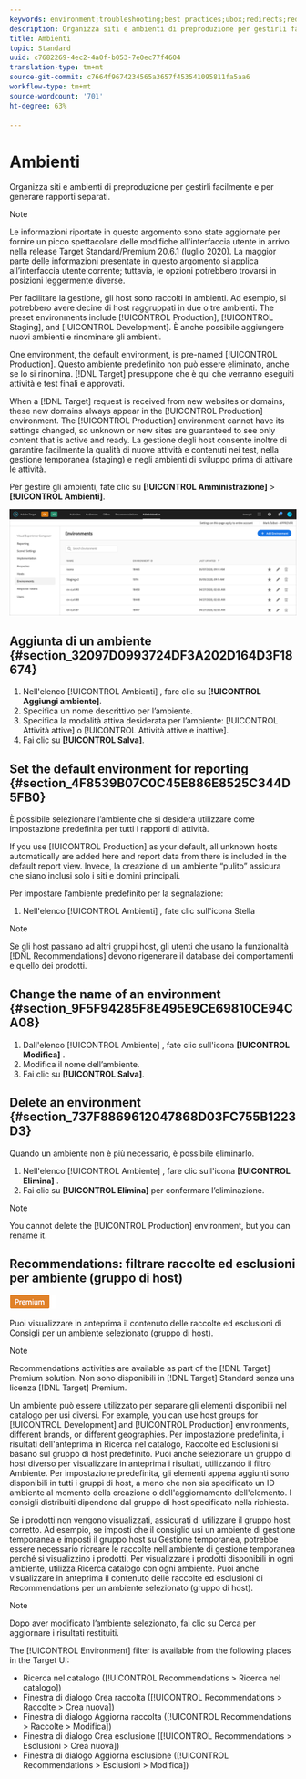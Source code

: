 ```yaml
---
keywords: environment;troubleshooting;best practices;ubox;redirects;redirect;whitelist;blacklist;blocklist;allowlist
description: Organizza siti e ambienti di preproduzione per gestirli facilmente e per generare rapporti separati.
title: Ambienti
topic: Standard
uuid: c7682269-4ec2-4a0f-b053-7e0ec77f4604
translation-type: tm+mt
source-git-commit: c7664f9674234565a3657f453541095811fa5aa6
workflow-type: tm+mt
source-wordcount: '701'
ht-degree: 63%

---
```



# Ambienti

Organizza siti e ambienti di preproduzione per gestirli facilmente e per generare rapporti separati.

>[!NOTE]
>
>Le informazioni riportate in questo argomento sono state aggiornate per fornire un picco spettacolare delle modifiche all&#39;interfaccia utente in arrivo nella release Target Standard/Premium 20.6.1 (luglio 2020). La maggior parte delle informazioni presentate in questo argomento si applica all’interfaccia utente corrente; tuttavia, le opzioni potrebbero trovarsi in posizioni leggermente diverse.

Per facilitare la gestione, gli host sono raccolti in ambienti. Ad esempio, si potrebbero avere decine di host raggruppati in due o tre ambienti. The preset environments include [!UICONTROL Production], [!UICONTROL Staging], and [!UICONTROL Development]. È anche possibile aggiungere nuovi ambienti e rinominare gli ambienti.

One environment, the default environment, is pre-named [!UICONTROL Production]. Questo ambiente predefinito non può essere eliminato, anche se lo si rinomina. [!DNL Target] presuppone che è qui che verranno eseguiti attività e test finali e approvati.

When a [!DNL Target] request is received from new websites or domains, these new domains always appear in the [!UICONTROL Production] environment. The [!UICONTROL Production] environment cannot have its settings changed, so unknown or new sites are guaranteed to see only content that is active and ready. La gestione degli host consente inoltre di garantire facilmente la qualità di nuove attività e contenuti nei test, nella gestione temporanea (staging) e negli ambienti di sviluppo prima di attivare le attività.

Per gestire gli ambienti, fate clic su **[!UICONTROL Amministrazione]** > **[!UICONTROL Ambienti]**.

![Elenco Ambienti](/help/administrating-target/assets/environments.png)

## Aggiunta di un ambiente {#section_32097D0993724DF3A202D164D3F18674}

1. Nell&#39;elenco [!UICONTROL Ambienti] , fare clic su **[!UICONTROL Aggiungi ambiente]**.
1. Specifica un nome descrittivo per l’ambiente.
1. Specifica la modalità attiva desiderata per l’ambiente: [!UICONTROL Attività attive] o [!UICONTROL Attività attive e inattive].
1. Fai clic su **[!UICONTROL Salva]**.

## Set the default environment for reporting {#section_4F8539B07C0C45E886E8525C344D5FB0}

È possibile selezionare l’ambiente che si desidera utilizzare come impostazione predefinita per tutti i rapporti di attività.

If you use [!UICONTROL Production] as your default, all unknown hosts automatically are added here and report data from there is included in the default report view. Invece, la creazione di un ambiente “pulito” assicura che siano inclusi solo i siti e domini principali.

Per impostare l’ambiente predefinito per la segnalazione:

1. Nell&#39;elenco [!UICONTROL Ambienti] , fate clic sull&#39;icona Stella

>[!NOTE]
>
>Se gli host passano ad altri gruppi host, gli utenti che usano la funzionalità [!DNL Recommendations] devono rigenerare il database dei comportamenti e quello dei prodotti.

## Change the name of an environment {#section_9F5F94285F8E495E9CE69810CE94CA08}

1. Dall&#39;elenco [!UICONTROL Ambiente] , fate clic sull&#39;icona **[!UICONTROL Modifica]** .
1. Modifica il nome dell’ambiente.
1. Fai clic su **[!UICONTROL Salva]**.

## Delete an environment {#section_737F8869612047868D03FC755B1223D3}

Quando un ambiente non è più necessario, è possibile eliminarlo.

1. Nell&#39;elenco [!UICONTROL Ambiente] , fare clic sull&#39;icona **[!UICONTROL Elimina]** .
1. Fai clic su **[!UICONTROL Elimina]** per confermare l’eliminazione.

>[!NOTE]
>
>You cannot delete the [!UICONTROL Production] environment, but you can rename it.

## Recommendations: filtrare raccolte ed esclusioni per ambiente (gruppo di host)

![Badge Premium](/help/assets/premium.png)

Puoi visualizzare in anteprima il contenuto delle raccolte ed esclusioni di Consigli per un ambiente selezionato (gruppo di host).

>[!NOTE]
>Recommendations activities are available as part of the [!DNL Target] Premium solution. Non sono disponibili in [!DNL Target] Standard senza una licenza [!DNL Target] Premium.

Un ambiente può essere utilizzato per separare gli elementi disponibili nel catalogo per usi diversi. For example, you can use host groups for [!UICONTROL Development] and [!UICONTROL Production] environments, different brands, or different geographies. Per impostazione predefinita, i risultati dell&#39;anteprima in Ricerca nel catalogo, Raccolte ed Esclusioni si basano sul gruppo di host predefinito. Puoi anche selezionare un gruppo di host diverso per visualizzare in anteprima i risultati, utilizzando il filtro Ambiente. Per impostazione predefinita, gli elementi appena aggiunti sono disponibili in tutti i gruppi di host, a meno che non sia specificato un ID ambiente al momento della creazione o dell&#39;aggiornamento dell&#39;elemento. I consigli distribuiti dipendono dal gruppo di host specificato nella richiesta.

Se i prodotti non vengono visualizzati, assicurati di utilizzare il gruppo host corretto. Ad esempio, se imposti che il consiglio usi un ambiente di gestione temporanea e imposti il gruppo host su Gestione temporanea, potrebbe essere necessario ricreare le raccolte nell&#39;ambiente di gestione temporanea perché si visualizzino i prodotti. Per visualizzare i prodotti disponibili in ogni ambiente, utilizza Ricerca catalogo con ogni ambiente. Puoi anche visualizzare in anteprima il contenuto delle raccolte ed esclusioni di Recommendations per un ambiente selezionato (gruppo di host).

>[!NOTE]
>Dopo aver modificato l’ambiente selezionato, fai clic su Cerca per aggiornare i risultati restituiti.

The [!UICONTROL Environment] filter is available from the following places in the Target UI:

* Ricerca nel catalogo ([!UICONTROL Recommendations > Ricerca nel catalogo])
* Finestra di dialogo Crea raccolta ([!UICONTROL Recommendations > Raccolte > Crea nuova])
* Finestra di dialogo Aggiorna raccolta ([!UICONTROL Recommendations > Raccolte > Modifica])
* Finestra di dialogo Crea esclusione ([!UICONTROL Recommendations > Esclusioni > Crea nuova])
* Finestra di dialogo Aggiorna esclusione ([!UICONTROL Recommendations > Esclusioni > Modifica])